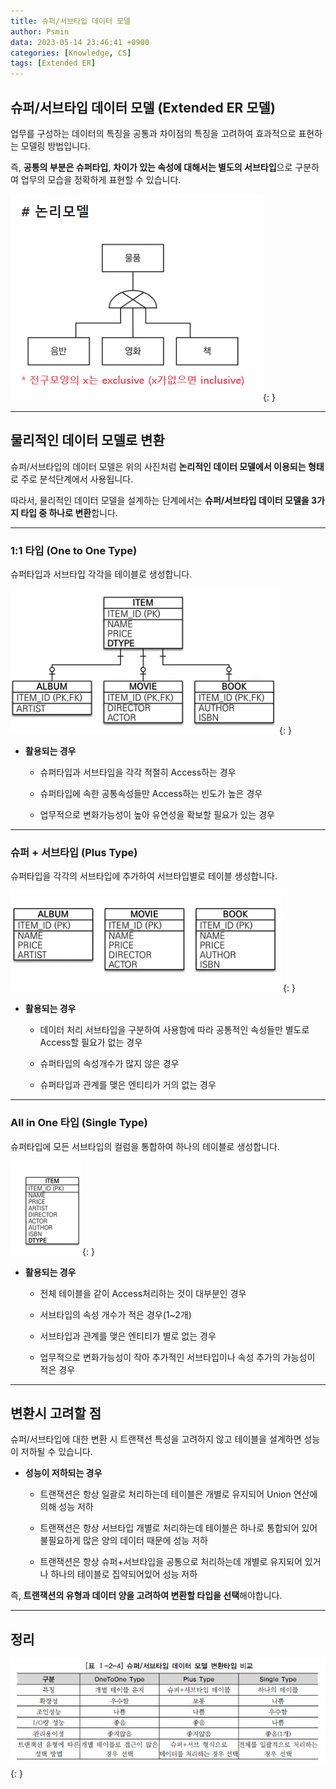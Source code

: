 ```yaml
---
title: 슈퍼/서브타입 데이터 모델
author: Psmin
data: 2023-05-14 23:46:41 +0900
categories: [Knowledge, CS]
tags: [Extended ER]
---
```


## 슈퍼/서브타입 데이터 모델 (Extended ER 모델)

업무를 구성하는 데이터의 특징을 공통과 차이점의 특징을 고려하여 효과적으로 표현하는 모델링 방법입니다.

즉, **공통의 부분은 슈퍼타입**, **차이가 있는 속성에 대해서는 별도의 서브타입**으로 구분하여 업무의 모습을 정확하게 표현할 수 있습니다.

![extended-er](/assets/img/extended-er.png){: }

---

## 물리적인 데이터 모델로 변환

슈퍼/서브타입의 데이터 모델은 위의 사진처럼 **논리적인 데이터 모델에서 이용되는 형태**로 주로 분석단계에서 사용됩니다.

따라서, 물리적인 데이터 모델을 설계하는 단계에서는 **슈퍼/서브타입 데이터 모델을 3가지 타입 중 하나로 변환**합니다.

---

### 1:1 타입 (One to One Type)

슈퍼타입과 서브타입 각각을 테이블로 생성합니다.

![identity](/assets/img/identity.png){: }

- **활용되는 경우**

  - 슈퍼타입과 서브타입을 각각 적절히 Access하는 경우

  - 슈퍼타입에 속한 공통속성들만 Access하는 빈도가 높은 경우

  - 업무적으로 변화가능성이 높아 유연성을 확보할 필요가 있는 경우

---

### 슈퍼 + 서브타입 (Plus Type)

슈퍼타입을 각각의 서브타입에 추가하여 서브타입별로 테이블 생성합니다.

![rolldown](/assets/img/rolldown.png){: }

- **활용되는 경우**

  - 데이터 처리 서브타입을 구분하여 사용함에 따라 공통적인 속성들만 별도로 Access할 필요가 없는 경우

  - 슈퍼타입의 속성개수가 많지 않은 경우

  - 슈퍼타입과 관계를 맺은 엔티티가 거의 없는 경우

---

### All in One 타입 (Single Type)

슈퍼타입에 모든 서브타입의 컬럼을 통합하여 하나의 테이블로 생성합니다.

![rollup](/assets/img/rollup.png){: }

- **활용되는 경우**

  - 전체 테이블을 같이 Access처리하는 것이 대부분인 경우

  - 서브타입의 속성 개수가 적은 경우(1~2개)

  - 서브타입과 관계를 맺은 엔티티가 별로 없는 경우

  - 업무적으로 변화가능성이 작아 추가적인 서브타입이나 속성 추가의 가능성이 적은 경우

---

## 변환시 고려할 점

슈퍼/서브타입에 대한 변환 시 트랜잭션 특성을 고려하지 않고 테이블을 설계하면 성능이 저하될 수 있습니다.

- **성능이 저하되는 경우**

  - 트랜잭션은 항상 일괄로 처리하는데 테이블은 개별로 유지되어 Union 연산에 의해 성능 저하

  - 트랜잭션은 항상 서브타입 개별로 처리하는데 테이블은 하나로 통합되어 있어 불필요하게 많은 양의 데이터 때문에 성능 저하

  - 트랜잭션은 항상 슈퍼+서브타입을 공통으로 처리하는데 개별로 유지되어 있거나 하나의 테이블로 집약되어있어 성능 저하

즉, **트랜잭션의 유형과 데이터 양을 고려하여 변환할 타입을 선택**해야합니다.

---

## 정리

![super-sub](/assets/img/super-sub.jpg){: }
